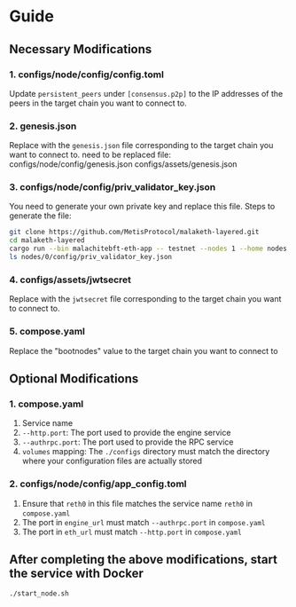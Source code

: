 # Guide

## Necessary Modifications

### 1. configs/node/config/config.toml
Update `persistent_peers` under `[consensus.p2p]` to the IP addresses of the peers in the target chain you want to connect to.

### 2. genesis.json
Replace with the `genesis.json` file corresponding to the target chain you want to connect to.
need to be replaced file: 
configs/node/config/genesis.json
configs/assets/genesis.json

### 3. configs/node/config/priv_validator_key.json
You need to generate your own private key and replace this file. Steps to generate the file:
```bash
git clone https://github.com/MetisProtocol/malaketh-layered.git
cd malaketh-layered
cargo run --bin malachitebft-eth-app -- testnet --nodes 1 --home nodes
ls nodes/0/config/priv_validator_key.json
```

### 4. configs/assets/jwtsecret
Replace with the `jwtsecret` file corresponding to the target chain you want to connect to.

### 5. compose.yaml
Replace the "bootnodes" value to the target chain you want to connect to

## Optional Modifications

### 1. compose.yaml
1. Service name
2. `--http.port`: The port used to provide the engine service
3. `--authrpc.port`: The port used to provide the RPC service
4. `volumes` mapping: The `./configs` directory must match the directory where your configuration files are actually stored

### 2. configs/node/config/app_config.toml
1. Ensure that `reth0` in this file matches the service name `reth0` in `compose.yaml`
2. The port in `engine_url` must match `--authrpc.port` in `compose.yaml`
3. The port in `eth_url` must match `--http.port` in `compose.yaml`

## After completing the above modifications, start the service with Docker
```bash
./start_node.sh
```
